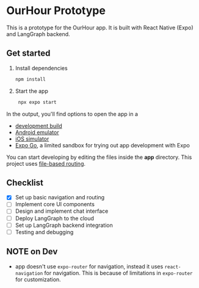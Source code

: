 # OurHour Prototype

This is a prototype for the OurHour app. It is built with React Native (Expo) and LangGraph backend.

## Get started

1. Install dependencies

   ```bash
   npm install
   ```

2. Start the app

   ```bash
    npx expo start
   ```

In the output, you'll find options to open the app in a

- [development build](https://docs.expo.dev/develop/development-builds/introduction/)
- [Android emulator](https://docs.expo.dev/workflow/android-studio-emulator/)
- [iOS simulator](https://docs.expo.dev/workflow/ios-simulator/)
- [Expo Go](https://expo.dev/go), a limited sandbox for trying out app development with Expo

You can start developing by editing the files inside the **app** directory. This project uses [file-based routing](https://docs.expo.dev/router/introduction).

## Checklist

- [x] Set up basic navigation and routing
- [ ] Implement core UI components
- [ ] Design and implement chat interface
- [ ] Deploy LangGraph to the cloud
- [ ] Set up LangGraph backend integration
- [ ] Testing and debugging

## NOTE on Dev

- app doesn't use `expo-router` for navigation, instead it uses `react-navigation` for navigation. This is because of limitations in `expo-router` for customization.
